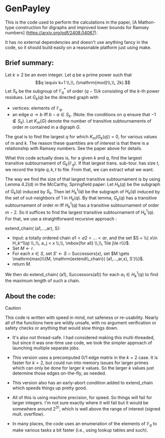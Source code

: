 # GenPayley

This is the code used to perform the calculations in the paper,
[A Mathon-type construction for digraphs and improved lower bounds for Ramsey numbers]
(https://arxiv.org/pdf/2408.04067).

It has no external dependencies and doesn't use anything fancy in the code,
so it should build easily on a reasonable platform just using make.


##    Brief summary:


Let $k\ge2$ be an even integer. Let $q$ be a prime power such that
       $$q \equiv k+1 \\,\\, (\mathrm{mod}\\,\\, 2k).$$
Let $S_k$ be the subgroup of $\mathbb{F}_q^*$ of order $(q-1)/k$ consisting of 
the $k$-th power residues. 
Let $G_k(q)$ be the directed graph with 
 * vertices: elements of $\mathbb{F}_q$,
 * an edge $a\to b$ iff $b-a\in S_k$.
(Note: the conditions on $q$ ensure that $-1\not\in S_k$).
Let $K_m(G)$ denote the number of transitive subtournaments of order $m$
contained in a digraph $G$.

The goal is to find the largest $q$ for which $K_m(G_k(q)) = 0$,
for various values of $m$ and $k$. The reason these quantities are of 
interest is that there is a relationship with Ramsey numbers. See the paper
above for details. 

What this code actually does is, for a given $k$ and $q$, find the largest 
transitive subtournament of $G_k(\mathbb{F}_q)$. If that largest trans. sub-tour. has
size $t$, we record the triple $q,k,t$ to file. From that, we can extract what
we want.

The way we find the size of that largest transitive subtournament is
by using Lemma 4.2(d) in the McCarthy, Springfield paper: 
Let $H_k(q)$ be the subgraph of $G_k(q)$ induced by $S_k$. Then let $H_k^1(q)$
be the subgraph of $H_k(q)$ induced by the set of out-neighbors of 1 in
$H_k(q)$. By that lemma, $G_k(q)$ has a transitive subtournament of order $m$
iff $H_k^1(q)$ has a transitive subtournament of order $m-2$. So it suffices
to find the largest transitive subtournament of $H_k^1(q)$. For that,
we use a straightforward recursive approach : 

extend_chain( (a1,...,ar), S):
  * Input: a totally ordered chain $a1 < a2 < ... < ar$, and the set
    $S = \\{ x\in H_k^1(q) \\,:\\, a_j < x \\,\\, \mbox{for all} \\,\\, 1\le j\le r\\}$.
  * Set $M \gets r$.
  * For each $x\in S$, set $S' \gets S\cap \mathrm{Successors}(x)$, set 
    $M \gets \mathrm{max}\\{M, \mathrm{extend\\_chain}( (a1,...,ar,x), S')\\}$.
  * return $M$.

We then do extend_chain( (a1), Successors(a1)) for each $a_1\in H_k^1(q)$
to find the maximum length of such a chain.

	

##    About the code:

> [!CAUTION]
> This code is written with speed in mind, not safeness or re-usability.
> Nearly all of the functions here are wildly unsafe, with no argument verification
> or safety checks or anything that would slow things down.

* It's also not thread-safe. I had considered making this multi-threaded,
but since it was one-time use code, we took the simpler approach of launching
multiple separate jobs.

* This version uses a precomputed 0/1 edge matrix in the $k=2$ case.
It is faster for $k=2$, but could run into memory issues for larger primes 
which can only be done for larger $k$ values. So the larger $k$ values just determine
those edges on-the-fly, as needed.

* This version also has an early-abort condition added to extend_chain which speeds 
things up pretty good.

* All of this is using machine precision, for speed. So things will fail for larger
integers. I'm not sure exactly where it will fail but it would be somewhere around
$2^{31}$, which is well above the range of interest (signed mult. overflow). 

* In many places, the code uses an enumeration of the elements of $\mathbb{F}_q$ to make various tasks
a bit faster (i.e., using lookup tables and such).
